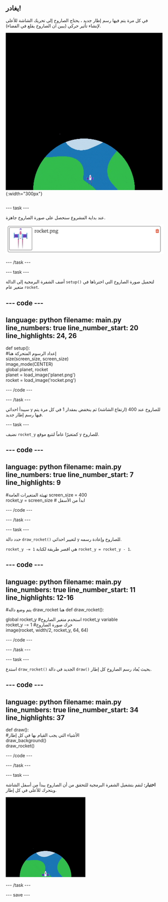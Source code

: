 ## يغادر!

<div style="display: flex; flex-wrap: wrap">
<div style="flex-basis: 200px; flex-grow: 1; margin-right: 15px;">
في كل مرة يتم فيها رسم إطار جديد ، يحتاج الصاروخ إلى تحريك الشاشة للأعلى لإنشاء تأثير حركي (يبين ان الصاروخ يقلع في الفضاء).
</div>
<div>

![صاروخ يطير بسرعة ثابتة من أسفل إلى أعلى الشاشة.](images/fly.gif){:width="300px"}

</div>
</div>

--- task ---

عند بداية المشروع سنحصل على صورة الصاروخ جاهزة.

![صورة الصاروخ في مكتبة صور Trinket.](images/trinket_rocket_image.png)

--- /task ---

--- task ---

أضف الشفرة البرمجية إلى الدالة `setup()` لتحميل صورة الصاروخ التي اخترناها في متغير عام `rocket`.

--- code ---
---
language: python 
filename: main.py 
line_numbers: true 
line_number_start: 20
line_highlights: 24, 26
---

def setup():   
  #إعداد الرسوم المتحركة هنا   
  size(screen_size, screen_size)   
  image_mode(CENTER)   
  global planet, rocket   
  planet = load_image('planet.png')    
  rocket = load_image('rocket.png')

--- /code ---

--- /task ---

سيبدأ احداثي `y` للصاروخ عند 400 (ارتفاع الشاشة) ثم ينخفض بمقدار 1 في كل مرة يتم فيها رسم إطار جديد.

--- task ---

نضيف `rocket_y` كمتغيرًا عاماً لتتبع موقع `y` للصاروخ.

--- code ---
---
language: python 
filename: main.py 
line_numbers: true 
line_number_start: 7
line_highlights: 9
---

#تهيئة المتغيرات العامة
  screen_size = 400    
  rocket_y = screen_size # ابدأ من الأسفل

--- /code ---

--- /task ---

--- task ---

حدد دالة `draw_rocket()` لتغيير احداثي `y` للصاروخ وإعادة رسمه.

`rocket_y -= 1` هي اقصر طريقة لكتابة `rocket_y = rocket_y - 1`.

--- code ---
---
language: python 
filename: main.py 
line_numbers: true 
line_number_start: 11
line_highlights: 12-16
---

#يتم وضع دالة draw_rocket هنا
def draw_rocket():

  global rocket_y #استخدم متغير الصاروخ rocket_y variable    
  rocket_y -= 1 #حرك صورة الصاروخ    
  image(rocket, width/2, rocket_y, 64, 64)


--- /code ---

--- /task ---

--- task ---

استدع `draw_rocket()` الجديد في دالة `draw()` بحيث يُعاد رسم الصاروخ كل إطار.

--- code ---
---
language: python 
filename: main.py 
line_numbers: true 
line_number_start: 34
line_highlights: 37
---

def draw():   
  #الأشياء التي يجب القيام بها في كل إطار   
  draw_background()   
  draw_rocket()


--- /code ---

--- /task ---

--- task ---  

**اختبار:** لنقم بتشغيل الشفرة البرمجية للتحقق من أن الصاروخ يبدأ من أسفل الشاشة ويتحرك للأعلى في كل إطار.

![صورة الصاروخ في منتصف الشاشة.](images/trinket_rocket_fly.gif)

--- /task ---

--- save ---
